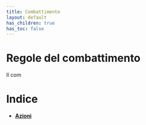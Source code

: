 ```yaml
---
title: Combattimento
layout: default
has_children: true
has_toc: false
---
```


# **Regole del combattimento**

Il com

# **Indice**

* [**Azioni**](./actions/)